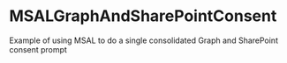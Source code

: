 # MSALGraphAndSharePointConsent
Example of using MSAL to do a single consolidated Graph and SharePoint consent prompt
